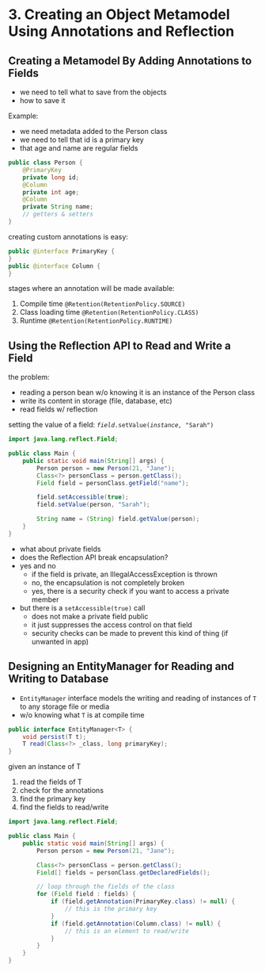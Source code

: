 # 3. Creating an Object Metamodel Using Annotations and Reflection

## Creating a Metamodel By Adding Annotations to Fields

- we need to tell what to save from the objects
- how to save it

Example:

- we need metadata added to the Person class
- we need to tell that id is a primary key
- that age and name are regular fields

```java
public class Person {
    @PrimaryKey
    private long id; 
    @Column
    private int age;
    @Column
    private String name;
    // getters & setters
}
```

creating custom annotations is easy:

```java
public @interface PrimaryKey {
}
public @interface Column {
}
```

stages where an annotation will be made available:

1. Compile time `@Retention(RetentionPolicy.SOURCE)`
2. Class loading time `@Retention(RetentionPolicy.CLASS)`
3. Runtime `@Retention(RetentionPolicy.RUNTIME)`


## Using the Reflection API to Read and Write a Field

the problem:

- reading a person bean w/o knowing it is an instance of the Person class
- write its content in storage (file, database, etc)
- read fields w/ reflection

setting the value of a field:  _`field`_`.setValue(`_`instance, `_`"Sarah")`

```java
import java.lang.reflect.Field;

public class Main {
    public static void main(String[] args) {
        Person person = new Person(21, "Jane");
        Class<?> personClass = person.getClass();
        Field field = personClass.getField("name");

        field.setAccessible(true);
        field.setValue(person, "Sarah");

        String name = (String) field.getValue(person);
    }
}
```

- what about private fields
- does the Reflection API break encapsulation?
- yes and no
  - if the field is private, an IllegalAccessException is thrown
  - no, the encapsulation is not completely broken
  - yes, there is a security check if you want to access a private member
- but there is a `setAccessible(true)` call
  - does not make a private field public
  - it just suppresses the access control on that field
  - security checks can be made to prevent this kind of thing (if unwanted in app)

## Designing an EntityManager for Reading and Writing to Database

- `EntityManager` interface models the writing and reading of instances of `T` to any storage file or media
- w/o knowing what `T` is at compile time

```java
public interface EntityManager<T> {
    void persist(T t);
    T read(Class<?> _class, long primaryKey);
}
```

given an instance of T

1. read the fields of T
2. check for the annotations
3. find the primary key
4. find the fields to read/write

```java
import java.lang.reflect.Field;

public class Main {
    public static void main(String[] args) {
        Person person = new Person(21, "Jane");

        Class<?> personClass = person.getClass();
        Field[] fields = personClass.getDeclaredFields();

        // loop through the fields of the class
        for (Field field : fields) {
            if (field.getAnnotation(PrimaryKey.class) != null) {
                // this is the primary key
            }
            if (field.getAnnotation(Column.class) != null) {
                // this is an element to read/write
            }
        }
    }
}
```
